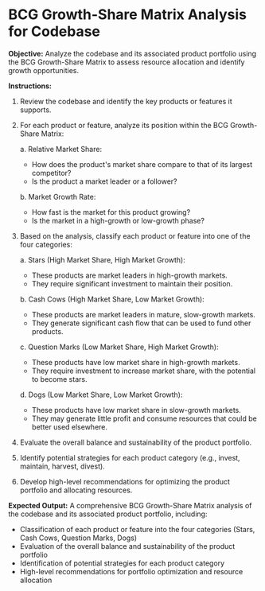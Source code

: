 # BCG Growth-Share Matrix Analysis for Codebase

**Objective:** Analyze the codebase and its associated product portfolio using the BCG Growth-Share Matrix to assess resource allocation and identify growth opportunities.

**Instructions:**

1. Review the codebase and identify the key products or features it supports.
2. For each product or feature, analyze its position within the BCG Growth-Share Matrix:

   a. Relative Market Share:
      - How does the product's market share compare to that of its largest competitor?
      - Is the product a market leader or a follower?

   b. Market Growth Rate:
      - How fast is the market for this product growing?
      - Is the market in a high-growth or low-growth phase?

3. Based on the analysis, classify each product or feature into one of the four categories:

   a. Stars (High Market Share, High Market Growth):
      - These products are market leaders in high-growth markets.
      - They require significant investment to maintain their position.

   b. Cash Cows (High Market Share, Low Market Growth):
      - These products are market leaders in mature, slow-growth markets.
      - They generate significant cash flow that can be used to fund other products.

   c. Question Marks (Low Market Share, High Market Growth):
      - These products have low market share in high-growth markets.
      - They require investment to increase market share, with the potential to become stars.

   d. Dogs (Low Market Share, Low Market Growth):
      - These products have low market share in slow-growth markets.
      - They may generate little profit and consume resources that could be better used elsewhere.

4. Evaluate the overall balance and sustainability of the product portfolio.
5. Identify potential strategies for each product category (e.g., invest, maintain, harvest, divest).
6. Develop high-level recommendations for optimizing the product portfolio and allocating resources.

**Expected Output:** A comprehensive BCG Growth-Share Matrix analysis of the codebase and its associated product portfolio, including:
- Classification of each product or feature into the four categories (Stars, Cash Cows, Question Marks, Dogs)
- Evaluation of the overall balance and sustainability of the product portfolio
- Identification of potential strategies for each product category
- High-level recommendations for portfolio optimization and resource allocation
